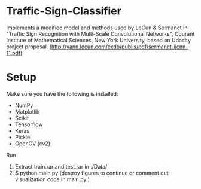 # Traffic-Sign-Classifier

Implements a modified model and methods used by LeCun & Sermanet in "Traffic Sign Recognition with Multi-Scale Convolutional Networks", Courant Institute of Mathematical Sciences, New York University, based on Udacity project proposal.
(http://yann.lecun.com/exdb/publis/pdf/sermanet-ijcnn-11.pdf)

# Setup

Make sure you have the following is installed:
- NumPy
- Matplotlib
- Scikit
- Tensorflow
- Keras
- Pickle
- OpenCV (cv2)

Run
1. Extract train.rar and test.rar in ./Data/
2. $ python main.py
(destroy figures to continue or comment out visualization code in main.py )
